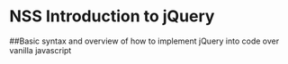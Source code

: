 # NSS Introduction to jQuery
##Basic syntax and overview of how to implement jQuery into code over vanilla javascript